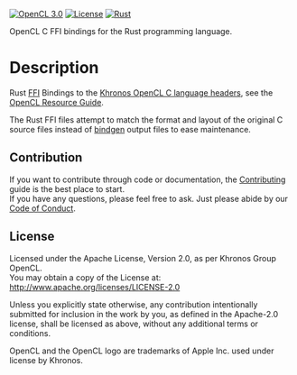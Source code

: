 [![OpenCL 3.0](https://img.shields.io/badge/OpenCL-3.0-blue.svg)](https://www.khronos.org/registry/OpenCL/)
[![License](https://img.shields.io/badge/License-Apache%202.0-blue.svg)](https://opensource.org/licenses/Apache-2.0)
[![Rust](https://github.com/kenba/opencl-sys-rs/workflows/Rust/badge.svg)](https://github.com/kenba/opencl-sys-rs/actions)

OpenCL C FFI bindings for the Rust programming language.

# Description

Rust [FFI](https://doc.rust-lang.org/nomicon/ffi.html) Bindings to the
[Khronos OpenCL C language headers](https://github.com/KhronosGroup/OpenCL-Headers),
see the [OpenCL Resource Guide](https://www.khronos.org/opencl/resources).

The Rust FFI files attempt to match the format and layout of the original
C source files instead of [bindgen](https://rust-lang.github.io/rust-bindgen/)
output files to ease maintenance.

## Contribution

If you want to contribute through code or documentation, the [Contributing](CONTRIBUTING.md)
guide is the best place to start.  
If you have any questions, please feel free to ask.
Just please abide by our [Code of Conduct](CODE_OF_CONDUCT.md).

## License

Licensed under the Apache License, Version 2.0, as per Khronos Group OpenCL.  
You may obtain a copy of the License at: <http://www.apache.org/licenses/LICENSE-2.0>

Unless you explicitly state otherwise, any contribution intentionally submitted
for inclusion in the work by you, as defined in the Apache-2.0 license,
shall be licensed as above, without any additional terms or conditions.

OpenCL and the OpenCL logo are trademarks of Apple Inc. used under license by Khronos.
